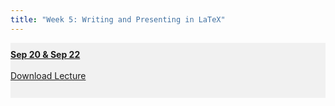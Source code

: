 ```yaml
---
title: "Week 5: Writing and Presenting in LaTeX"
---
```


<div style="background-color:rgba(0, 0, 0, 0.0470588); text-align:left; vertical-align: middle; padding:10px 0;">
<b><u>Sep 20 & Sep 22</u></b> <br> <br>
<a  href="/lectures/Week 05.pdf" target="_blank">Download Lecture</a> <br> <br>


</div>

